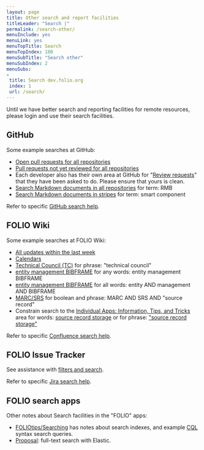 ```yaml
---
layout: page
title: Other search and report facilities
titleLeader: "Search |"
permalink: /search-other/
menuInclude: yes
menuLink: yes
menuTopTitle: Search
menuTopIndex: 100
menuSubTitle: "Search other"
menuSubIndex: 2
menuSubs:
-
 title: Search dev.folio.org
 index: 1
 url: /search/
---
```


Until we have better search and reporting facilities for remote resources, please login and use their search facilities.

## GitHub

Some example searches at GitHub:

* [Open pull requests for all repositories](https://github.com/search?q=org%3Afolio-org+is%3Apr+is%3Aopen)
* [Pull requests not yet reviewed for all repositories](https://github.com/search?q=org%3Afolio-org+is%3Apr+is%3Aopen+review%3Anone)
* Each developer also has their own area at GitHub for "[Review requests](https://github.com/pulls/review-requested)" that they have been asked to do.
Please ensure that yours is clean.
* [Search Markdown documents in all repositories](https://github.com/search?type=code&amp;q=RMB+org%3Afolio-org+language%3Amarkdown) for term: RMB
* [Search Markdown documents in stripes](https://github.com/search?type=code&amp;q=smart+component+repo%3Afolio-org/stripes+language%3Amarkdown) for term: smart component

Refer to specific
[GitHub search help](https://help.github.com/categories/searching-for-information-on-github).

## FOLIO Wiki

Some example searches at FOLIO Wiki:

* [All updates within the last week](https://wiki.folio.org/dosearchsite.action?cql=lastmodified+%3E%3D+now(%27-1w%27))
* [Calendars](https://wiki.folio.org/dosearchsite.action?queryString=calendars)
* [Technical Council (TC)](https://wiki.folio.org/dosearchsite.action?queryString="technical+council") for phrase: "technical council"
* [entity management BIBFRAME](https://wiki.folio.org/dosearchsite.action?queryString=entity+management+BIBFRAME) for any words: entity management BIBFRAME
* [entity management BIBFRAME](https://wiki.folio.org/dosearchsite.action?queryString=entity+AND+management+AND+BIBFRAME) for all words: entity AND management AND BIBFRAME
* [MARC/SRS](https://wiki.folio.org/dosearchsite.action?queryString=MARC+AND+SRS+AND+%22source+record%22) for boolean and phrase: MARC AND SRS AND "source record"
* Constrain search to the [Individual Apps: Information, Tips, and Tricks](https://wiki.folio.org/display/FOLIOtips/Individual+Apps%3A+Information%2C+Tips%2C+and+Tricks) area for words: [source record storage](https://wiki.folio.org/dosearchsite.action?cql=siteSearch+~+%22ancestorIds%3A14457366+AND+source+record+storage%22+and+space+%3D+%22FOLIOtips%22&queryString=ancestorIds%3A14457366+AND+source+record+storage)
or for phrase: ["source record storage"](https://wiki.folio.org/dosearchsite.action?cql=siteSearch+~+%22ancestorIds%3A14457366+AND+%5C%22source+record+storage%5C%22%22+and+space+%3D+%22FOLIOtips%22&queryString=ancestorIds%3A14457366+AND+%22source+record+storage%22)

Refer to specific
[Confluence search help](https://confluence.atlassian.com/doc/confluence-search-syntax-158720.html).

## FOLIO Issue Tracker

See assistance with [filters and search](/guidelines/issue-tracker/#filters-and-search).

Refer to specific
[Jira search help](https://confluence.atlassian.com/jirasoftwarecloud/advanced-searching-764478330.html).

## FOLIO search apps

Other notes about Search facilities in the "FOLIO" apps:

* [FOLIOtips/Searching](https://wiki.folio.org/display/FOLIOtips/Searching) has notes about search indexes, and example [CQL](/reference/glossary/#cql) syntax search queries.
* [Proposal](https://wiki.folio.org/display/DD/Search): full-text search with Elastic.

<div class="folio-spacer-content"></div>

